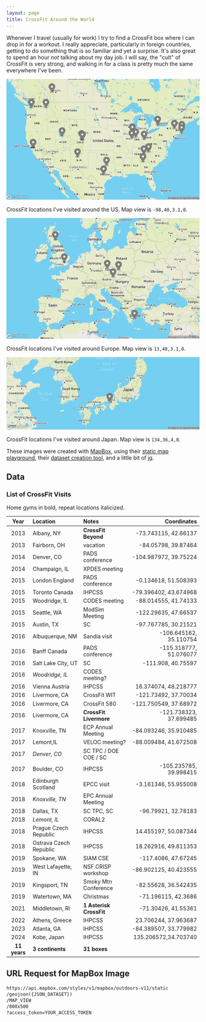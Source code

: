 ```yaml
---
layout: page
title: CrossFit Around the World
---
```


Whenever I travel (usually for work) I try to find a CrossFit box where I can drop in for a workout.
I really appreciate, particularly in foreign countries, getting to do something that is so familiar and yet a surprise.
It's also great to spend an hour *not* talking about my day job.
I will say, the "cult" of CrossFit is very strong, and walking in for a class is pretty much the same everywhere I've been.

![Elsa's CrossFit in the USA](/images/cf-in-usa.png "Elsa's CrossFit visits in the USA")
<div class="org-center">
CrossFit locations I've visited around the US. Map view is <code>-98,40,3.1,0</code>.
</div>

![Elsa's CrossFit visits in Europe](/images/cf-in-europe.png "Elsa's CrossFit visits in Europe")
<div class="org-center">
CrossFit locations I've visited around Europe. Map view is <code>13,48,3.1,0</code>.
</div>

![Elsa's CrossFit visits in Japan](/images/cf-in-japan.png "Elsa's CrossFit visits in Japan")
<div class="org-center">
CrossFit locations I've visited around Japan. Map view is <code>134,36,4,0</code>.
</div>

These images were created with [MapBox](https://www.mapbox.com),
using their [static map playground](https://docs.mapbox.com/playground/static/),
their [dataset creation tool](https://studio.mapbox.com/datasets/),
and a little bit of [jq](https://jqplay.org).

## Data

### List of CrossFit Visits

Home gyms in bold, repeat locations italicized.

| Year         | Location               | Notes                   |            Coordinates |
|:------------:|:-----------------------|:------------------------|-----------------------:|
| 2013         | Albany, NY             | **CrossFit Beyond**     |   -73.743115, 42.66137 |
| 2013         | Fairborn, OH           | vacation                |    -84.05798, 39.87464 |
| 2014         | Denver, CO             | PADS conference         |  -104.987972, 39.75224 |
| 2014         | Champaign, IL          | XPDES meeting           |                        |
| 2015         | London England         | PADS conference         |   -0.134618, 51.508393 |
| 2015         | Toronto Canada         | IHPCSS                  |  -79.396402, 43.674968 |
| 2015         | Woodridge, IL          | CODES meeting           |   -88.014555, 41.74133 |
| 2015         | Seattle, WA            | ModSim Meeting          |   -122.29635, 47.66537 |
| 2015         | Austin, TX             | SC                      |   -97.767785, 30.21521 |
| 2016         | Albuquerque, NM        | Sandia visit            | -106.645162, 35.110754 |
| 2016         | Banff Canada           | PADS conference         | -115.318777, 51.076077 |
| 2016         | Salt Lake City, UT     | SC                      |     -111.908, 40.75597 |
| 2016         | *Woodridge, IL*        | CODES meeting?          |                        |
| 2016         | Vienna Austria         | IHPCSS                  |   16.374074, 48.218777 |
| 2016         | Livermore, CA          | CrossFit WIT            |   -121.73492, 37.70034 |
| 2016         | Livermore, CA          | CrossFit 580            |  -121.750549, 37.68972 |
| 2016         | Livermore, CA          | **CrossFit Livermore**  | -121.738323, 37.699485 |
| 2017         | Knoxville, TN          | ECP Annual Meeting      |  -84.093246, 35.910485 |
| 2017         | Lemont,IL              | VELOC meeting?          |  -88.009484, 41.672508 |
| 2017         | *Denver, CO*           | SC TPC / DOE COE / SC   |                        |
| 2017         | Boulder, CO            | IHPCSS                  | -105.235785, 39.998415 |
| 2018         | Edinburgh Scotland     | EPCC visit              |   -3.161346, 55.955008 |
| 2018         | *Knoxville, TN*        | EPC Annual Meeting      |                        |
| 2018         | Dallas, TX             | SC TPC, SC              |    -96.79921, 32.78183 |
| 2018         | *Lemont, IL*           | CORAL2                  |                        |
| 2018         | Prague Czech Republic  | IHPCSS                  |   14.455197, 50.087344 |
| 2018         | Ostrava Czech Republic | IHPCSS                  |   18.262916, 49.811353 |
| 2019         | Spokane, WA            | SIAM CSE                |    -117.4086, 47.67245 |
| 2019         | West Lafayette, IN     | NSF CRISP workshop      |  -86.902125, 40.423555 |
| 2019         | Kingsport, TN          | Smoky Mtn Conference    |   -82.55628, 36.542435 |
| 2019         | Watertown, MA          | Christmas               |    -71.196115, 42.3686 |
| 2021         | Middletown, RI         | **1 Asterisk CrossFit** |    -71.30426, 41.55361 |
| 2022         | Athens, Greece         | IHPCSS                  |   23.706244, 37.963687 |
| 2023         | Atlanta, GA            | IHPCSS                  |  -84.389507, 33.779982 |
| 2024         | Kobe, Japan            | IHPCSS                  |   135.206572,34.703740 |
| **11 years** | **3 continents**       | **31 boxes**            |                        |

## URL Request for MapBox Image

```
https://api.mapbox.com/styles/v1/mapbox/outdoors-v11/static
/geojson({JSON_DATASET})
/MAP_VIEW
/800x500
?access_token=YOUR_ACCESS_TOKEN
```
